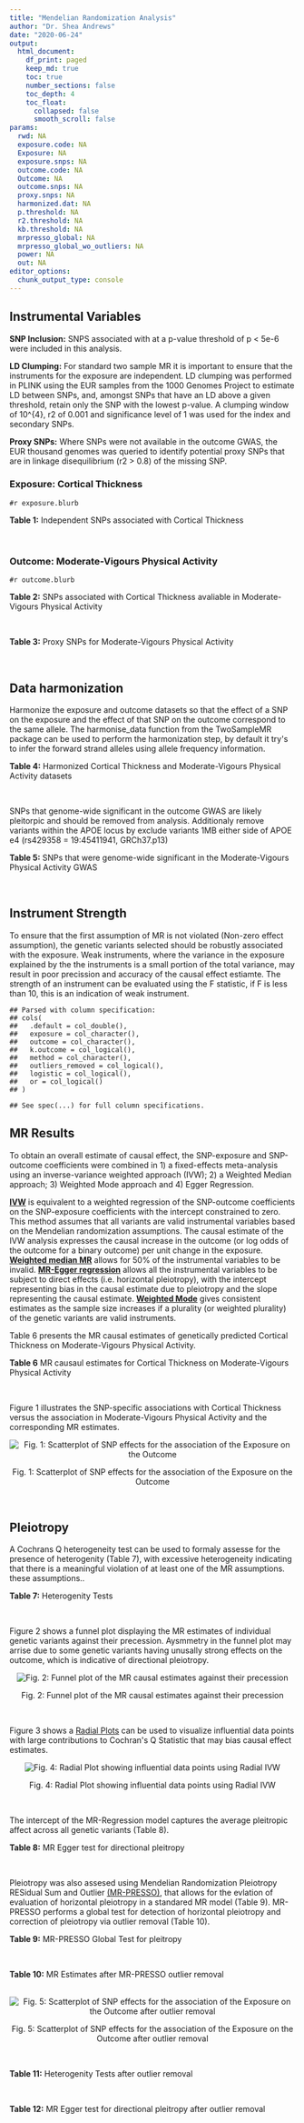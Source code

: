 ```yaml
---
title: "Mendelian Randomization Analysis"
author: "Dr. Shea Andrews"
date: "2020-06-24"
output:
  html_document:
    df_print: paged
    keep_md: true
    toc: true
    number_sections: false
    toc_depth: 4
    toc_float:
      collapsed: false
      smooth_scroll: false
params:
  rwd: NA
  exposure.code: NA
  Exposure: NA
  exposure.snps: NA
  outcome.code: NA
  Outcome: NA
  outcome.snps: NA
  proxy.snps: NA
  harmonized.dat: NA
  p.threshold: NA
  r2.threshold: NA
  kb.threshold: NA
  mrpresso_global: NA
  mrpresso_global_wo_outliers: NA
  power: NA
  out: NA
editor_options:
  chunk_output_type: console
---
```







## Instrumental Variables
**SNP Inclusion:** SNPS associated with at a p-value threshold of p < 5e-6 were included in this analysis.
<br>

**LD Clumping:** For standard two sample MR it is important to ensure that the instruments for the exposure are independent. LD clumping was performed in PLINK using the EUR samples from the 1000 Genomes Project to estimate LD between SNPs, and, amongst SNPs that have an LD above a given threshold, retain only the SNP with the lowest p-value. A clumping window of 10^{4}, r2 of 0.001 and significance level of 1 was used for the index and secondary SNPs.
<br>

**Proxy SNPs:** Where SNPs were not available in the outcome GWAS, the EUR thousand genomes was queried to identify potential proxy SNPs that are in linkage disequilibrium (r2 > 0.8) of the missing SNP.
<br>

### Exposure: Cortical Thickness
`#r exposure.blurb`
<br>

**Table 1:** Independent SNPs associated with Cortical Thickness
<div data-pagedtable="false">
  <script data-pagedtable-source type="application/json">
{"columns":[{"label":["SNP"],"name":[1],"type":["chr"],"align":["left"]},{"label":["CHROM"],"name":[2],"type":["dbl"],"align":["right"]},{"label":["POS"],"name":[3],"type":["dbl"],"align":["right"]},{"label":["REF"],"name":[4],"type":["chr"],"align":["left"]},{"label":["ALT"],"name":[5],"type":["chr"],"align":["left"]},{"label":["AF"],"name":[6],"type":["dbl"],"align":["right"]},{"label":["BETA"],"name":[7],"type":["dbl"],"align":["right"]},{"label":["SE"],"name":[8],"type":["dbl"],"align":["right"]},{"label":["Z"],"name":[9],"type":["dbl"],"align":["right"]},{"label":["P"],"name":[10],"type":["dbl"],"align":["right"]},{"label":["N"],"name":[11],"type":["dbl"],"align":["right"]},{"label":["TRAIT"],"name":[12],"type":["chr"],"align":["left"]}],"data":[{"1":"rs1180331","2":"1","3":"40012184","4":"G","5":"A","6":"0.4610","7":"0.0039","8":"0.0008","9":"4.875000","10":"5.299e-07","11":"32872","12":"Cortical_Thickness"},{"1":"rs556204","2":"1","3":"57595583","4":"G","5":"C","6":"0.1594","7":"-0.0050","8":"0.0010","9":"-5.000000","10":"1.417e-06","11":"32441","12":"Cortical_Thickness"},{"1":"rs2002058","2":"1","3":"58561329","4":"C","5":"T","6":"0.1892","7":"0.0046","8":"0.0010","9":"4.600000","10":"1.289e-06","11":"33089","12":"Cortical_Thickness"},{"1":"rs7549825","2":"1","3":"98554409","4":"A","5":"G","6":"0.3084","7":"0.0040","8":"0.0008","9":"5.000000","10":"2.503e-06","11":"32872","12":"Cortical_Thickness"},{"1":"rs7531555","2":"1","3":"196929310","4":"C","5":"T","6":"0.2386","7":"0.0047","8":"0.0009","9":"5.222222","10":"7.662e-08","11":"32639","12":"Cortical_Thickness"},{"1":"rs6738528","2":"2","3":"27149258","4":"T","5":"A","6":"0.3984","7":"0.0045","8":"0.0008","9":"5.625000","10":"7.324e-09","11":"32872","12":"Cortical_Thickness"},{"1":"rs3770776","2":"2","3":"37150793","4":"A","5":"G","6":"0.4299","7":"0.0039","8":"0.0008","9":"4.875000","10":"3.170e-07","11":"32872","12":"Cortical_Thickness"},{"1":"rs11692435","2":"2","3":"98275354","4":"G","5":"A","6":"0.0910","7":"-0.0091","8":"0.0015","9":"-6.066667","10":"3.179e-10","11":"29128","12":"Cortical_Thickness"},{"1":"rs533577","2":"3","3":"39489651","4":"C","5":"T","6":"0.4935","7":"-0.0050","8":"0.0008","9":"-6.250000","10":"8.426e-11","11":"32872","12":"Cortical_Thickness"},{"1":"rs11708974","2":"3","3":"64395184","4":"C","5":"T","6":"0.4778","7":"0.0035","8":"0.0008","9":"4.375000","10":"4.070e-06","11":"32872","12":"Cortical_Thickness"},{"1":"rs2636563","2":"3","3":"183939044","4":"G","5":"C","6":"0.2416","7":"0.0044","8":"0.0009","9":"4.888889","10":"2.299e-06","11":"31046","12":"Cortical_Thickness"},{"1":"rs10016059","2":"4","3":"2405007","4":"T","5":"C","6":"0.3379","7":"0.0038","8":"0.0008","9":"4.750000","10":"4.994e-06","11":"32441","12":"Cortical_Thickness"},{"1":"rs7657284","2":"4","3":"39688694","4":"A","5":"C","6":"0.2465","7":"0.0044","8":"0.0009","9":"4.888890","10":"2.680e-07","11":"32872","12":"Cortical_Thickness"},{"1":"rs7683042","2":"4","3":"46999235","4":"A","5":"G","6":"0.4028","7":"-0.0036","8":"0.0008","9":"-4.500000","10":"3.852e-06","11":"32872","12":"Cortical_Thickness"},{"1":"rs13107325","2":"4","3":"103188709","4":"C","5":"T","6":"0.0707","7":"-0.0076","8":"0.0015","9":"-5.066667","10":"5.054e-07","11":"32872","12":"Cortical_Thickness"},{"1":"rs35021943","2":"4","3":"121643239","4":"A","5":"C","6":"0.2422","7":"0.0051","8":"0.0009","9":"5.666670","10":"2.979e-09","11":"32872","12":"Cortical_Thickness"},{"1":"rs40565","2":"5","3":"55828636","4":"C","5":"T","6":"0.8108","7":"0.0048","8":"0.0010","9":"4.800000","10":"5.911e-07","11":"32249","12":"Cortical_Thickness"},{"1":"rs2744449","2":"6","3":"52951185","4":"G","5":"C","6":"0.9107","7":"0.0059","8":"0.0013","9":"4.538462","10":"4.452e-06","11":"33281","12":"Cortical_Thickness"},{"1":"rs194833","2":"7","3":"103761274","4":"G","5":"T","6":"0.4771","7":"-0.0035","8":"0.0008","9":"-4.375000","10":"3.614e-06","11":"32486","12":"Cortical_Thickness"},{"1":"rs6961970","2":"7","3":"113901132","4":"C","5":"A","6":"0.2334","7":"0.0041","8":"0.0009","9":"4.555556","10":"2.411e-06","11":"32872","12":"Cortical_Thickness"},{"1":"rs724265","2":"8","3":"8219182","4":"G","5":"A","6":"0.6272","7":"0.0041","8":"0.0008","9":"5.125000","10":"1.012e-07","11":"32872","12":"Cortical_Thickness"},{"1":"rs3200031","2":"8","3":"26227484","4":"C","5":"T","6":"0.0773","7":"0.0071","8":"0.0014","9":"5.071429","10":"5.526e-07","11":"32872","12":"Cortical_Thickness"},{"1":"rs7824177","2":"8","3":"110585288","4":"A","5":"G","6":"0.1616","7":"-0.0059","8":"0.0010","9":"-5.900000","10":"8.922e-09","11":"32872","12":"Cortical_Thickness"},{"1":"rs12543282","2":"8","3":"144627241","4":"C","5":"T","6":"0.2395","7":"0.0043","8":"0.0009","9":"4.777778","10":"4.087e-06","11":"32764","12":"Cortical_Thickness"},{"1":"rs35025323","2":"10","3":"97089991","4":"T","5":"C","6":"0.1210","7":"-0.0054","8":"0.0011","9":"-4.909090","10":"1.762e-06","11":"32872","12":"Cortical_Thickness"},{"1":"rs4296031","2":"11","3":"42540012","4":"G","5":"A","6":"0.8037","7":"-0.0044","8":"0.0010","9":"-4.400000","10":"3.779e-06","11":"32486","12":"Cortical_Thickness"},{"1":"rs7957460","2":"12","3":"32945835","4":"G","5":"A","6":"0.6732","7":"-0.0037","8":"0.0008","9":"-4.625000","10":"2.960e-06","11":"32512","12":"Cortical_Thickness"},{"1":"rs12815451","2":"12","3":"51738706","4":"T","5":"C","6":"0.1519","7":"0.0070","8":"0.0015","9":"4.666670","10":"3.201e-06","11":"20004","12":"Cortical_Thickness"},{"1":"rs1558801","2":"12","3":"109036359","4":"A","5":"C","6":"0.3852","7":"-0.0041","8":"0.0009","9":"-4.555560","10":"2.204e-06","11":"30860","12":"Cortical_Thickness"},{"1":"rs4772440","2":"13","3":"102712476","4":"C","5":"T","6":"0.4224","7":"-0.0036","8":"0.0008","9":"-4.500000","10":"3.102e-06","11":"32872","12":"Cortical_Thickness"},{"1":"rs1742401","2":"16","3":"1971601","4":"G","5":"A","6":"0.3809","7":"-0.0038","8":"0.0008","9":"-4.750000","10":"7.050e-07","11":"32764","12":"Cortical_Thickness"},{"1":"rs734957","2":"17","3":"2612584","4":"G","5":"A","6":"0.2235","7":"0.0066","8":"0.0012","9":"5.500000","10":"6.126e-08","11":"22106","12":"Cortical_Thickness"},{"1":"rs11656696","2":"17","3":"10033679","4":"C","5":"A","6":"0.4288","7":"0.0040","8":"0.0008","9":"5.000000","10":"2.117e-07","11":"32512","12":"Cortical_Thickness"},{"1":"rs7215205","2":"17","3":"29818258","4":"T","5":"C","6":"0.6326","7":"-0.0036","8":"0.0008","9":"-4.500000","10":"3.115e-06","11":"32680","12":"Cortical_Thickness"},{"1":"rs2316766","2":"17","3":"43919068","4":"G","5":"T","6":"0.2098","7":"0.0069","8":"0.0011","9":"6.272727","10":"2.903e-10","11":"26063","12":"Cortical_Thickness"},{"1":"rs117826338","2":"19","3":"5904353","4":"C","5":"T","6":"0.1353","7":"0.0062","8":"0.0012","9":"5.166667","10":"9.902e-08","11":"30012","12":"Cortical_Thickness"},{"1":"rs3816046","2":"19","3":"46118127","4":"C","5":"T","6":"0.3206","7":"-0.0041","8":"0.0008","9":"-5.125000","10":"8.464e-07","11":"30344","12":"Cortical_Thickness"},{"1":"rs5994871","2":"22","3":"22091244","4":"C","5":"T","6":"0.7171","7":"0.0042","8":"0.0009","9":"4.666667","10":"8.821e-07","11":"32872","12":"Cortical_Thickness"},{"1":"rs5756894","2":"22","3":"38450136","4":"C","5":"A","6":"0.6043","7":"0.0035","8":"0.0008","9":"4.375000","10":"4.741e-06","11":"32872","12":"Cortical_Thickness"}],"options":{"columns":{"min":{},"max":[10]},"rows":{"min":[10],"max":[10]},"pages":{}}}
  </script>
</div>
<br>

### Outcome: Moderate-Vigours Physical Activity
`#r outcome.blurb`
<br>

**Table 2:** SNPs associated with Cortical Thickness avaliable in Moderate-Vigours Physical Activity
<div data-pagedtable="false">
  <script data-pagedtable-source type="application/json">
{"columns":[{"label":["SNP"],"name":[1],"type":["chr"],"align":["left"]},{"label":["CHROM"],"name":[2],"type":["dbl"],"align":["right"]},{"label":["POS"],"name":[3],"type":["dbl"],"align":["right"]},{"label":["REF"],"name":[4],"type":["chr"],"align":["left"]},{"label":["ALT"],"name":[5],"type":["chr"],"align":["left"]},{"label":["AF"],"name":[6],"type":["dbl"],"align":["right"]},{"label":["BETA"],"name":[7],"type":["dbl"],"align":["right"]},{"label":["SE"],"name":[8],"type":["dbl"],"align":["right"]},{"label":["Z"],"name":[9],"type":["dbl"],"align":["right"]},{"label":["P"],"name":[10],"type":["dbl"],"align":["right"]},{"label":["N"],"name":[11],"type":["dbl"],"align":["right"]},{"label":["TRAIT"],"name":[12],"type":["chr"],"align":["left"]}],"data":[{"1":"rs1180331","2":"1","3":"40012184","4":"G","5":"A","6":"0.458217","7":"-2.09714e-04","8":"0.00221232","9":"-0.09479370","10":"0.9200","11":"377234","12":"MVPA"},{"1":"rs556204","2":"1","3":"57595583","4":"G","5":"C","6":"0.159740","7":"-3.58906e-03","8":"0.00301759","9":"-1.18938000","10":"0.2300","11":"377234","12":"MVPA"},{"1":"rs2002058","2":"1","3":"58561329","4":"C","5":"T","6":"0.192649","7":"-2.41518e-03","8":"0.00281431","9":"-0.85817800","10":"0.3900","11":"377234","12":"MVPA"},{"1":"rs7549825","2":"1","3":"98554409","4":"A","5":"G","6":"0.304180","7":"-1.66611e-03","8":"0.00240441","9":"-0.69293900","10":"0.4900","11":"377234","12":"MVPA"},{"1":"rs7531555","2":"1","3":"196929310","4":"C","5":"T","6":"0.229282","7":"1.48350e-03","8":"0.00261861","9":"0.56652200","10":"0.5700","11":"377234","12":"MVPA"},{"1":"rs6738528","2":"2","3":"27149258","4":"T","5":"A","6":"0.388959","7":"6.18855e-04","8":"0.00226085","9":"0.27372700","10":"0.7800","11":"377234","12":"MVPA"},{"1":"rs3770776","2":"2","3":"37150793","4":"A","5":"G","6":"0.419415","7":"-3.30428e-04","8":"0.00223714","9":"-0.14770100","10":"0.8800","11":"377234","12":"MVPA"},{"1":"rs11692435","2":"2","3":"98275354","4":"G","5":"A","6":"0.082768","7":"3.27710e-03","8":"0.00417273","9":"0.78536100","10":"0.4300","11":"377234","12":"MVPA"},{"1":"rs533577","2":"3","3":"39489651","4":"C","5":"T","6":"0.494746","7":"1.87109e-04","8":"0.00220808","9":"0.08473830","10":"0.9300","11":"377234","12":"MVPA"},{"1":"rs11708974","2":"3","3":"64395184","4":"C","5":"T","6":"0.490353","7":"1.19791e-03","8":"0.00220162","9":"0.54410400","10":"0.5900","11":"377234","12":"MVPA"},{"1":"rs2636563","2":"3","3":"183939044","4":"G","5":"C","6":"0.238751","7":"4.32452e-03","8":"0.00258828","9":"1.67081000","10":"0.0950","11":"377234","12":"MVPA"},{"1":"rs10016059","2":"4","3":"2405007","4":"T","5":"C","6":"0.342065","7":"-7.85639e-04","8":"0.00231930","9":"-0.33874000","10":"0.7300","11":"377234","12":"MVPA"},{"1":"rs7657284","2":"4","3":"39688694","4":"A","5":"C","6":"0.249270","7":"2.38411e-03","8":"0.00255050","9":"0.93476200","10":"0.3500","11":"377234","12":"MVPA"},{"1":"rs7683042","2":"4","3":"46999235","4":"A","5":"G","6":"0.405805","7":"8.55802e-04","8":"0.00224926","9":"0.38048200","10":"0.7000","11":"377234","12":"MVPA"},{"1":"rs13107325","2":"4","3":"103188709","4":"C","5":"T","6":"0.074193","7":"-5.25019e-03","8":"0.00421091","9":"-1.24681000","10":"0.2100","11":"377234","12":"MVPA"},{"1":"rs35021943","2":"4","3":"121643239","4":"A","5":"C","6":"0.248718","7":"-2.78164e-03","8":"0.00256295","9":"-1.08533000","10":"0.2800","11":"377234","12":"MVPA"},{"1":"rs40565","2":"5","3":"55828636","4":"C","5":"T","6":"0.821366","7":"4.03168e-03","8":"0.00287328","9":"1.40316000","10":"0.1600","11":"377234","12":"MVPA"},{"1":"rs2744449","2":"6","3":"52951185","4":"G","5":"C","6":"0.903953","7":"-1.02080e-02","8":"0.00375160","9":"-2.72097000","10":"0.0065","11":"377234","12":"MVPA"},{"1":"rs194833","2":"NA","3":"NA","4":"NA","5":"NA","6":"NA","7":"NA","8":"NA","9":"NA","10":"NA","11":"NA","12":"NA"},{"1":"rs6961970","2":"7","3":"113901132","4":"C","5":"A","6":"0.245411","7":"1.27032e-03","8":"0.00257272","9":"0.49376500","10":"0.6200","11":"377234","12":"MVPA"},{"1":"rs724265","2":"8","3":"8219182","4":"G","5":"A","6":"0.625957","7":"-4.94644e-03","8":"0.00229084","9":"-2.15923000","10":"0.0310","11":"377234","12":"MVPA"},{"1":"rs3200031","2":"8","3":"26227484","4":"C","5":"T","6":"0.078525","7":"-2.10542e-03","8":"0.00412235","9":"-0.51073300","10":"0.6100","11":"377234","12":"MVPA"},{"1":"rs7824177","2":"8","3":"110585288","4":"A","5":"G","6":"0.161021","7":"4.81764e-04","8":"0.00300457","9":"0.16034400","10":"0.8700","11":"377234","12":"MVPA"},{"1":"rs12543282","2":"8","3":"144627241","4":"C","5":"T","6":"0.234975","7":"4.48189e-03","8":"0.00260518","9":"1.72038000","10":"0.0850","11":"377234","12":"MVPA"},{"1":"rs35025323","2":"10","3":"97089991","4":"T","5":"C","6":"0.117254","7":"-3.01334e-03","8":"0.00343480","9":"-0.87729700","10":"0.3800","11":"377234","12":"MVPA"},{"1":"rs4296031","2":"NA","3":"NA","4":"NA","5":"NA","6":"NA","7":"NA","8":"NA","9":"NA","10":"NA","11":"NA","12":"NA"},{"1":"rs7957460","2":"12","3":"32945835","4":"G","5":"A","6":"0.679234","7":"-1.64199e-03","8":"0.00236007","9":"-0.69573800","10":"0.4900","11":"377234","12":"MVPA"},{"1":"rs12815451","2":"NA","3":"NA","4":"NA","5":"NA","6":"NA","7":"NA","8":"NA","9":"NA","10":"NA","11":"NA","12":"NA"},{"1":"rs1558801","2":"12","3":"109036359","4":"A","5":"C","6":"0.391966","7":"-3.94001e-03","8":"0.00227400","9":"-1.73263000","10":"0.0830","11":"377234","12":"MVPA"},{"1":"rs4772440","2":"13","3":"102712476","4":"C","5":"T","6":"0.415835","7":"-2.20701e-03","8":"0.00225943","9":"-0.97679900","10":"0.3300","11":"377234","12":"MVPA"},{"1":"rs1742401","2":"16","3":"1971601","4":"G","5":"A","6":"0.380197","7":"9.36757e-04","8":"0.00226802","9":"0.41302900","10":"0.6800","11":"377234","12":"MVPA"},{"1":"rs734957","2":"17","3":"2612584","4":"G","5":"A","6":"0.220357","7":"1.13531e-05","8":"0.00276721","9":"0.00410272","10":"1.0000","11":"377234","12":"MVPA"},{"1":"rs11656696","2":"17","3":"10033679","4":"C","5":"A","6":"0.430501","7":"-6.79703e-04","8":"0.00225284","9":"-0.30170900","10":"0.7600","11":"377234","12":"MVPA"},{"1":"rs7215205","2":"17","3":"29818258","4":"T","5":"C","6":"0.631859","7":"3.04632e-03","8":"0.00229711","9":"1.32615000","10":"0.1800","11":"377234","12":"MVPA"},{"1":"rs2316766","2":"NA","3":"NA","4":"NA","5":"NA","6":"NA","7":"NA","8":"NA","9":"NA","10":"NA","11":"NA","12":"NA"},{"1":"rs117826338","2":"19","3":"5904353","4":"C","5":"T","6":"0.136224","7":"1.20528e-03","8":"0.00321468","9":"0.37493000","10":"0.7100","11":"377234","12":"MVPA"},{"1":"rs3816046","2":"19","3":"46118127","4":"C","5":"T","6":"0.328438","7":"-1.41858e-03","8":"0.00234625","9":"-0.60461600","10":"0.5500","11":"377234","12":"MVPA"},{"1":"rs5994871","2":"22","3":"22091244","4":"C","5":"T","6":"0.718266","7":"4.23364e-03","8":"0.00247716","9":"1.70907000","10":"0.0870","11":"377234","12":"MVPA"},{"1":"rs5756894","2":"22","3":"38450136","4":"C","5":"A","6":"0.603806","7":"-4.63708e-03","8":"0.00225498","9":"-2.05637000","10":"0.0400","11":"377234","12":"MVPA"}],"options":{"columns":{"min":{},"max":[10]},"rows":{"min":[10],"max":[10]},"pages":{}}}
  </script>
</div>
<br>

**Table 3:** Proxy SNPs for Moderate-Vigours Physical Activity
<div data-pagedtable="false">
  <script data-pagedtable-source type="application/json">
{"columns":[{"label":["target_snp"],"name":[1],"type":["chr"],"align":["left"]},{"label":["proxy_snp"],"name":[2],"type":["chr"],"align":["left"]},{"label":["ld.r2"],"name":[3],"type":["dbl"],"align":["right"]},{"label":["Dprime"],"name":[4],"type":["dbl"],"align":["right"]},{"label":["PHASE"],"name":[5],"type":["chr"],"align":["left"]},{"label":["X12"],"name":[6],"type":["lgl"],"align":["right"]},{"label":["CHROM"],"name":[7],"type":["dbl"],"align":["right"]},{"label":["POS"],"name":[8],"type":["dbl"],"align":["right"]},{"label":["REF.proxy"],"name":[9],"type":["chr"],"align":["left"]},{"label":["ALT.proxy"],"name":[10],"type":["chr"],"align":["left"]},{"label":["AF"],"name":[11],"type":["dbl"],"align":["right"]},{"label":["BETA"],"name":[12],"type":["dbl"],"align":["right"]},{"label":["SE"],"name":[13],"type":["dbl"],"align":["right"]},{"label":["Z"],"name":[14],"type":["dbl"],"align":["right"]},{"label":["P"],"name":[15],"type":["dbl"],"align":["right"]},{"label":["N"],"name":[16],"type":["dbl"],"align":["right"]},{"label":["TRAIT"],"name":[17],"type":["chr"],"align":["left"]},{"label":["ref"],"name":[18],"type":["chr"],"align":["left"]},{"label":["ref.proxy"],"name":[19],"type":["chr"],"align":["left"]},{"label":["alt"],"name":[20],"type":["chr"],"align":["left"]},{"label":["alt.proxy"],"name":[21],"type":["chr"],"align":["left"]},{"label":["ALT"],"name":[22],"type":["chr"],"align":["left"]},{"label":["REF"],"name":[23],"type":["chr"],"align":["left"]},{"label":["proxy.outcome"],"name":[24],"type":["lgl"],"align":["right"]}],"data":[{"1":"rs194833","2":"rs194834","3":"0.996031","4":"1","5":"GG/TA","6":"NA","7":"7","8":"103762313","9":"G","10":"A","11":"0.463727","12":"0.00308751","13":"0.00220958","14":"1.397330","15":"1.6e-01","16":"377234","17":"MVPA","18":"G","19":"G","20":"T","21":"A","22":"T","23":"G","24":"TRUE"},{"1":"rs4296031","2":"rs1809327","3":"1.000000","4":"1","5":"GG/AA","6":"NA","7":"11","8":"42536345","9":"G","10":"A","11":"0.819659","12":"0.00205121","13":"0.00287003","14":"0.714700","15":"4.7e-01","16":"377234","17":"MVPA","18":"G","19":"G","20":"A","21":"A","22":"A","23":"G","24":"TRUE"},{"1":"rs12815451","2":"rs7315646","3":"0.863025","4":"1","5":"CA/TT","6":"NA","7":"12","8":"51741617","9":"T","10":"A","11":"0.135373","12":"0.00291755","13":"0.00334787","14":"0.871465","15":"3.8e-01","16":"377234","17":"MVPA","18":"C","19":"A","20":"T","21":"T","22":"C","23":"T","24":"TRUE"},{"1":"rs2316766","2":"rs2106785","3":"0.994535","4":"1","5":"TT/GC","6":"NA","7":"17","8":"43919105","9":"C","10":"T","11":"0.221713","12":"0.01129720","13":"0.00266351","14":"4.241470","15":"2.2e-05","16":"377234","17":"MVPA","18":"T","19":"T","20":"G","21":"C","22":"T","23":"G","24":"TRUE"}],"options":{"columns":{"min":{},"max":[10]},"rows":{"min":[10],"max":[10]},"pages":{}}}
  </script>
</div>
<br>

## Data harmonization
Harmonize the exposure and outcome datasets so that the effect of a SNP on the exposure and the effect of that SNP on the outcome correspond to the same allele. The harmonise_data function from the TwoSampleMR package can be used to perform the harmonization step, by default it try's to infer the forward strand alleles using allele frequency information.
<br>

**Table 4:** Harmonized Cortical Thickness and Moderate-Vigours Physical Activity datasets
<div data-pagedtable="false">
  <script data-pagedtable-source type="application/json">
{"columns":[{"label":["SNP"],"name":[1],"type":["chr"],"align":["left"]},{"label":["effect_allele.exposure"],"name":[2],"type":["chr"],"align":["left"]},{"label":["other_allele.exposure"],"name":[3],"type":["chr"],"align":["left"]},{"label":["effect_allele.outcome"],"name":[4],"type":["chr"],"align":["left"]},{"label":["other_allele.outcome"],"name":[5],"type":["chr"],"align":["left"]},{"label":["beta.exposure"],"name":[6],"type":["dbl"],"align":["right"]},{"label":["beta.outcome"],"name":[7],"type":["dbl"],"align":["right"]},{"label":["eaf.exposure"],"name":[8],"type":["dbl"],"align":["right"]},{"label":["eaf.outcome"],"name":[9],"type":["dbl"],"align":["right"]},{"label":["remove"],"name":[10],"type":["lgl"],"align":["right"]},{"label":["palindromic"],"name":[11],"type":["lgl"],"align":["right"]},{"label":["ambiguous"],"name":[12],"type":["lgl"],"align":["right"]},{"label":["id.outcome"],"name":[13],"type":["chr"],"align":["left"]},{"label":["chr.outcome"],"name":[14],"type":["dbl"],"align":["right"]},{"label":["pos.outcome"],"name":[15],"type":["dbl"],"align":["right"]},{"label":["se.outcome"],"name":[16],"type":["dbl"],"align":["right"]},{"label":["z.outcome"],"name":[17],"type":["dbl"],"align":["right"]},{"label":["pval.outcome"],"name":[18],"type":["dbl"],"align":["right"]},{"label":["samplesize.outcome"],"name":[19],"type":["dbl"],"align":["right"]},{"label":["outcome"],"name":[20],"type":["chr"],"align":["left"]},{"label":["mr_keep.outcome"],"name":[21],"type":["lgl"],"align":["right"]},{"label":["pval_origin.outcome"],"name":[22],"type":["chr"],"align":["left"]},{"label":["proxy.outcome"],"name":[23],"type":["lgl"],"align":["right"]},{"label":["target_snp.outcome"],"name":[24],"type":["chr"],"align":["left"]},{"label":["proxy_snp.outcome"],"name":[25],"type":["chr"],"align":["left"]},{"label":["target_a1.outcome"],"name":[26],"type":["chr"],"align":["left"]},{"label":["target_a2.outcome"],"name":[27],"type":["chr"],"align":["left"]},{"label":["proxy_a1.outcome"],"name":[28],"type":["chr"],"align":["left"]},{"label":["proxy_a2.outcome"],"name":[29],"type":["chr"],"align":["left"]},{"label":["chr.exposure"],"name":[30],"type":["dbl"],"align":["right"]},{"label":["pos.exposure"],"name":[31],"type":["dbl"],"align":["right"]},{"label":["se.exposure"],"name":[32],"type":["dbl"],"align":["right"]},{"label":["z.exposure"],"name":[33],"type":["dbl"],"align":["right"]},{"label":["pval.exposure"],"name":[34],"type":["dbl"],"align":["right"]},{"label":["samplesize.exposure"],"name":[35],"type":["dbl"],"align":["right"]},{"label":["exposure"],"name":[36],"type":["chr"],"align":["left"]},{"label":["mr_keep.exposure"],"name":[37],"type":["lgl"],"align":["right"]},{"label":["pval_origin.exposure"],"name":[38],"type":["chr"],"align":["left"]},{"label":["id.exposure"],"name":[39],"type":["chr"],"align":["left"]},{"label":["action"],"name":[40],"type":["dbl"],"align":["right"]},{"label":["mr_keep"],"name":[41],"type":["lgl"],"align":["right"]},{"label":["pleitropy_keep"],"name":[42],"type":["lgl"],"align":["right"]},{"label":["pt"],"name":[43],"type":["dbl"],"align":["right"]},{"label":["mrpresso_RSSobs"],"name":[44],"type":["dbl"],"align":["right"]},{"label":["mrpresso_pval"],"name":[45],"type":["chr"],"align":["left"]},{"label":["mrpresso_keep"],"name":[46],"type":["lgl"],"align":["right"]}],"data":[{"1":"rs10016059","2":"C","3":"T","4":"C","5":"T","6":"0.0038","7":"-7.85639e-04","8":"0.3379","9":"0.342065","10":"FALSE","11":"FALSE","12":"FALSE","13":"v4YNdN","14":"4","15":"2405007","16":"0.00231930","17":"-0.33874000","18":"7.3e-01","19":"377234","20":"Klimentidis2018mvpa","21":"TRUE","22":"reported","23":"NA","24":"NA","25":"NA","26":"NA","27":"NA","28":"NA","29":"NA","30":"4","31":"2405007","32":"0.0008","33":"4.750000","34":"4.994e-06","35":"32441","36":"Grasby2020thickness","37":"TRUE","38":"reported","39":"WcwyiN","40":"2","41":"TRUE","42":"TRUE","43":"5e-06","44":"1.500735e-06","45":"1","46":"TRUE"},{"1":"rs11656696","2":"A","3":"C","4":"A","5":"C","6":"0.0040","7":"-6.79703e-04","8":"0.4288","9":"0.430501","10":"FALSE","11":"FALSE","12":"FALSE","13":"v4YNdN","14":"17","15":"10033679","16":"0.00225284","17":"-0.30170900","18":"7.6e-01","19":"377234","20":"Klimentidis2018mvpa","21":"TRUE","22":"reported","23":"NA","24":"NA","25":"NA","26":"NA","27":"NA","28":"NA","29":"NA","30":"17","31":"10033679","32":"0.0008","33":"5.000000","34":"2.117e-07","35":"32512","36":"Grasby2020thickness","37":"TRUE","38":"reported","39":"WcwyiN","40":"2","41":"TRUE","42":"TRUE","43":"5e-06","44":"1.307368e-06","45":"1","46":"TRUE"},{"1":"rs11692435","2":"A","3":"G","4":"A","5":"G","6":"-0.0091","7":"3.27710e-03","8":"0.0910","9":"0.082768","10":"FALSE","11":"FALSE","12":"FALSE","13":"v4YNdN","14":"2","15":"98275354","16":"0.00417273","17":"0.78536100","18":"4.3e-01","19":"377234","20":"Klimentidis2018mvpa","21":"TRUE","22":"reported","23":"NA","24":"NA","25":"NA","26":"NA","27":"NA","28":"NA","29":"NA","30":"2","31":"98275354","32":"0.0015","33":"-6.066667","34":"3.179e-10","35":"29128","36":"Grasby2020thickness","37":"TRUE","38":"reported","39":"WcwyiN","40":"2","41":"TRUE","42":"TRUE","43":"5e-06","44":"1.968946e-05","45":"1","46":"TRUE"},{"1":"rs11708974","2":"T","3":"C","4":"T","5":"C","6":"0.0035","7":"1.19791e-03","8":"0.4778","9":"0.490353","10":"FALSE","11":"FALSE","12":"FALSE","13":"v4YNdN","14":"3","15":"64395184","16":"0.00220162","17":"0.54410400","18":"5.9e-01","19":"377234","20":"Klimentidis2018mvpa","21":"TRUE","22":"reported","23":"NA","24":"NA","25":"NA","26":"NA","27":"NA","28":"NA","29":"NA","30":"3","31":"64395184","32":"0.0008","33":"4.375000","34":"4.070e-06","35":"32872","36":"Grasby2020thickness","37":"TRUE","38":"reported","39":"WcwyiN","40":"2","41":"TRUE","42":"TRUE","43":"5e-06","44":"6.974299e-07","45":"1","46":"TRUE"},{"1":"rs117826338","2":"T","3":"C","4":"T","5":"C","6":"0.0062","7":"1.20528e-03","8":"0.1353","9":"0.136224","10":"FALSE","11":"FALSE","12":"FALSE","13":"v4YNdN","14":"19","15":"5904353","16":"0.00321468","17":"0.37493000","18":"7.1e-01","19":"377234","20":"Klimentidis2018mvpa","21":"TRUE","22":"reported","23":"NA","24":"NA","25":"NA","26":"NA","27":"NA","28":"NA","29":"NA","30":"19","31":"5904353","32":"0.0012","33":"5.166667","34":"9.902e-08","35":"30012","36":"Grasby2020thickness","37":"TRUE","38":"reported","39":"WcwyiN","40":"2","41":"TRUE","42":"TRUE","43":"5e-06","44":"3.011598e-07","45":"1","46":"TRUE"},{"1":"rs1180331","2":"A","3":"G","4":"A","5":"G","6":"0.0039","7":"-2.09714e-04","8":"0.4610","9":"0.458217","10":"FALSE","11":"FALSE","12":"FALSE","13":"v4YNdN","14":"1","15":"40012184","16":"0.00221232","17":"-0.09479370","18":"9.2e-01","19":"377234","20":"Klimentidis2018mvpa","21":"TRUE","22":"reported","23":"NA","24":"NA","25":"NA","26":"NA","27":"NA","28":"NA","29":"NA","30":"1","31":"40012184","32":"0.0008","33":"4.875000","34":"5.299e-07","35":"32872","36":"Grasby2020thickness","37":"TRUE","38":"reported","39":"WcwyiN","40":"2","41":"TRUE","42":"TRUE","43":"5e-06","44":"4.220040e-07","45":"1","46":"TRUE"},{"1":"rs12543282","2":"T","3":"C","4":"T","5":"C","6":"0.0043","7":"4.48189e-03","8":"0.2395","9":"0.234975","10":"FALSE","11":"FALSE","12":"FALSE","13":"v4YNdN","14":"8","15":"144627241","16":"0.00260518","17":"1.72038000","18":"8.5e-02","19":"377234","20":"Klimentidis2018mvpa","21":"TRUE","22":"reported","23":"NA","24":"NA","25":"NA","26":"NA","27":"NA","28":"NA","29":"NA","30":"8","31":"144627241","32":"0.0009","33":"4.777778","34":"4.087e-06","35":"32764","36":"Grasby2020thickness","37":"TRUE","38":"reported","39":"WcwyiN","40":"2","41":"TRUE","42":"TRUE","43":"5e-06","44":"1.686162e-05","45":"1","46":"TRUE"},{"1":"rs12815451","2":"C","3":"T","4":"C","5":"T","6":"0.0070","7":"2.91755e-03","8":"0.1519","9":"0.135373","10":"FALSE","11":"FALSE","12":"FALSE","13":"v4YNdN","14":"12","15":"51741617","16":"0.00334787","17":"0.87146500","18":"3.8e-01","19":"377234","20":"Klimentidis2018mvpa","21":"TRUE","22":"reported","23":"TRUE","24":"rs12815451","25":"rs7315646","26":"C","27":"T","28":"A","29":"T","30":"12","31":"51738706","32":"0.0015","33":"4.666670","34":"3.201e-06","35":"20004","36":"Grasby2020thickness","37":"TRUE","38":"reported","39":"WcwyiN","40":"2","41":"TRUE","42":"TRUE","43":"5e-06","44":"5.005665e-06","45":"1","46":"TRUE"},{"1":"rs13107325","2":"T","3":"C","4":"T","5":"C","6":"-0.0076","7":"-5.25019e-03","8":"0.0707","9":"0.074193","10":"FALSE","11":"FALSE","12":"FALSE","13":"v4YNdN","14":"4","15":"103188709","16":"0.00421091","17":"-1.24681000","18":"2.1e-01","19":"377234","20":"Klimentidis2018mvpa","21":"TRUE","22":"reported","23":"NA","24":"NA","25":"NA","26":"NA","27":"NA","28":"NA","29":"NA","30":"4","31":"103188709","32":"0.0015","33":"-5.066667","34":"5.054e-07","35":"32872","36":"Grasby2020thickness","37":"TRUE","38":"reported","39":"WcwyiN","40":"2","41":"TRUE","42":"TRUE","43":"5e-06","44":"2.066465e-05","45":"1","46":"TRUE"},{"1":"rs1558801","2":"C","3":"A","4":"C","5":"A","6":"-0.0041","7":"-3.94001e-03","8":"0.3852","9":"0.391966","10":"FALSE","11":"FALSE","12":"FALSE","13":"v4YNdN","14":"12","15":"109036359","16":"0.00227400","17":"-1.73263000","18":"8.3e-02","19":"377234","20":"Klimentidis2018mvpa","21":"TRUE","22":"reported","23":"NA","24":"NA","25":"NA","26":"NA","27":"NA","28":"NA","29":"NA","30":"12","31":"109036359","32":"0.0009","33":"-4.555560","34":"2.204e-06","35":"30860","36":"Grasby2020thickness","37":"TRUE","38":"reported","39":"WcwyiN","40":"2","41":"TRUE","42":"TRUE","43":"5e-06","44":"1.288860e-05","45":"1","46":"TRUE"},{"1":"rs1742401","2":"A","3":"G","4":"A","5":"G","6":"-0.0038","7":"9.36757e-04","8":"0.3809","9":"0.380197","10":"FALSE","11":"FALSE","12":"FALSE","13":"v4YNdN","14":"16","15":"1971601","16":"0.00226802","17":"0.41302900","18":"6.8e-01","19":"377234","20":"Klimentidis2018mvpa","21":"TRUE","22":"reported","23":"NA","24":"NA","25":"NA","26":"NA","27":"NA","28":"NA","29":"NA","30":"16","31":"1971601","32":"0.0008","33":"-4.750000","34":"7.050e-07","35":"32764","36":"Grasby2020thickness","37":"TRUE","38":"reported","39":"WcwyiN","40":"2","41":"TRUE","42":"TRUE","43":"5e-06","44":"1.907052e-06","45":"1","46":"TRUE"},{"1":"rs194833","2":"T","3":"G","4":"T","5":"G","6":"-0.0035","7":"3.08751e-03","8":"0.4771","9":"0.463727","10":"FALSE","11":"FALSE","12":"FALSE","13":"v4YNdN","14":"7","15":"103762313","16":"0.00220958","17":"1.39733000","18":"1.6e-01","19":"377234","20":"Klimentidis2018mvpa","21":"TRUE","22":"reported","23":"TRUE","24":"rs194833","25":"rs194834","26":"T","27":"G","28":"A","29":"G","30":"7","31":"103761274","32":"0.0008","33":"-4.375000","34":"3.614e-06","35":"32486","36":"Grasby2020thickness","37":"TRUE","38":"reported","39":"WcwyiN","40":"2","41":"TRUE","42":"TRUE","43":"5e-06","44":"1.253144e-05","45":"1","46":"TRUE"},{"1":"rs2002058","2":"T","3":"C","4":"T","5":"C","6":"0.0046","7":"-2.41518e-03","8":"0.1892","9":"0.192649","10":"FALSE","11":"FALSE","12":"FALSE","13":"v4YNdN","14":"1","15":"58561329","16":"0.00281431","17":"-0.85817800","18":"3.9e-01","19":"377234","20":"Klimentidis2018mvpa","21":"TRUE","22":"reported","23":"NA","24":"NA","25":"NA","26":"NA","27":"NA","28":"NA","29":"NA","30":"1","31":"58561329","32":"0.0010","33":"4.600000","34":"1.289e-06","35":"33089","36":"Grasby2020thickness","37":"TRUE","38":"reported","39":"WcwyiN","40":"2","41":"TRUE","42":"TRUE","43":"5e-06","44":"8.877754e-06","45":"1","46":"TRUE"},{"1":"rs2316766","2":"T","3":"G","4":"T","5":"G","6":"0.0069","7":"1.12972e-02","8":"0.2098","9":"0.221713","10":"FALSE","11":"FALSE","12":"FALSE","13":"v4YNdN","14":"17","15":"43919105","16":"0.00266351","17":"4.24147000","18":"2.2e-05","19":"377234","20":"Klimentidis2018mvpa","21":"TRUE","22":"reported","23":"TRUE","24":"rs2316766","25":"rs2106785","26":"T","27":"G","28":"T","29":"C","30":"17","31":"43919068","32":"0.0011","33":"6.272727","34":"2.903e-10","35":"26063","36":"Grasby2020thickness","37":"TRUE","38":"reported","39":"WcwyiN","40":"2","41":"TRUE","42":"TRUE","43":"5e-06","44":"1.245231e-04","45":"<0.0076","46":"FALSE"},{"1":"rs2636563","2":"C","3":"G","4":"C","5":"G","6":"0.0044","7":"4.32452e-03","8":"0.2416","9":"0.238751","10":"FALSE","11":"TRUE","12":"FALSE","13":"v4YNdN","14":"3","15":"183939044","16":"0.00258828","17":"1.67081000","18":"9.5e-02","19":"377234","20":"Klimentidis2018mvpa","21":"TRUE","22":"reported","23":"NA","24":"NA","25":"NA","26":"NA","27":"NA","28":"NA","29":"NA","30":"3","31":"183939044","32":"0.0009","33":"4.888889","34":"2.299e-06","35":"31046","36":"Grasby2020thickness","37":"TRUE","38":"reported","39":"WcwyiN","40":"2","41":"TRUE","42":"TRUE","43":"5e-06","44":"1.552109e-05","45":"1","46":"TRUE"},{"1":"rs2744449","2":"C","3":"G","4":"C","5":"G","6":"0.0059","7":"-1.02080e-02","8":"0.9107","9":"0.903953","10":"FALSE","11":"TRUE","12":"FALSE","13":"v4YNdN","14":"6","15":"52951185","16":"0.00375160","17":"-2.72097000","18":"6.5e-03","19":"377234","20":"Klimentidis2018mvpa","21":"TRUE","22":"reported","23":"NA","24":"NA","25":"NA","26":"NA","27":"NA","28":"NA","29":"NA","30":"6","31":"52951185","32":"0.0013","33":"4.538462","34":"4.452e-06","35":"33281","36":"Grasby2020thickness","37":"TRUE","38":"reported","39":"WcwyiN","40":"2","41":"TRUE","42":"TRUE","43":"5e-06","44":"1.225888e-04","45":"0.114","46":"TRUE"},{"1":"rs3200031","2":"T","3":"C","4":"T","5":"C","6":"0.0071","7":"-2.10542e-03","8":"0.0773","9":"0.078525","10":"FALSE","11":"FALSE","12":"FALSE","13":"v4YNdN","14":"8","15":"26227484","16":"0.00412235","17":"-0.51073300","18":"6.1e-01","19":"377234","20":"Klimentidis2018mvpa","21":"TRUE","22":"reported","23":"NA","24":"NA","25":"NA","26":"NA","27":"NA","28":"NA","29":"NA","30":"8","31":"26227484","32":"0.0014","33":"5.071429","34":"5.526e-07","35":"32872","36":"Grasby2020thickness","37":"TRUE","38":"reported","39":"WcwyiN","40":"2","41":"TRUE","42":"TRUE","43":"5e-06","44":"8.688471e-06","45":"1","46":"TRUE"},{"1":"rs35021943","2":"C","3":"A","4":"C","5":"A","6":"0.0051","7":"-2.78164e-03","8":"0.2422","9":"0.248718","10":"FALSE","11":"FALSE","12":"FALSE","13":"v4YNdN","14":"4","15":"121643239","16":"0.00256295","17":"-1.08533000","18":"2.8e-01","19":"377234","20":"Klimentidis2018mvpa","21":"TRUE","22":"reported","23":"NA","24":"NA","25":"NA","26":"NA","27":"NA","28":"NA","29":"NA","30":"4","31":"121643239","32":"0.0009","33":"5.666670","34":"2.979e-09","35":"32872","36":"Grasby2020thickness","37":"TRUE","38":"reported","39":"WcwyiN","40":"2","41":"TRUE","42":"TRUE","43":"5e-06","44":"1.187976e-05","45":"1","46":"TRUE"},{"1":"rs35025323","2":"C","3":"T","4":"C","5":"T","6":"-0.0054","7":"-3.01334e-03","8":"0.1210","9":"0.117254","10":"FALSE","11":"FALSE","12":"FALSE","13":"v4YNdN","14":"10","15":"97089991","16":"0.00343480","17":"-0.87729700","18":"3.8e-01","19":"377234","20":"Klimentidis2018mvpa","21":"TRUE","22":"reported","23":"NA","24":"NA","25":"NA","26":"NA","27":"NA","28":"NA","29":"NA","30":"10","31":"97089991","32":"0.0011","33":"-4.909090","34":"1.762e-06","35":"32872","36":"Grasby2020thickness","37":"TRUE","38":"reported","39":"WcwyiN","40":"2","41":"TRUE","42":"TRUE","43":"5e-06","44":"6.135486e-06","45":"1","46":"TRUE"},{"1":"rs3770776","2":"G","3":"A","4":"G","5":"A","6":"0.0039","7":"-3.30428e-04","8":"0.4299","9":"0.419415","10":"FALSE","11":"FALSE","12":"FALSE","13":"v4YNdN","14":"2","15":"37150793","16":"0.00223714","17":"-0.14770100","18":"8.8e-01","19":"377234","20":"Klimentidis2018mvpa","21":"TRUE","22":"reported","23":"NA","24":"NA","25":"NA","26":"NA","27":"NA","28":"NA","29":"NA","30":"2","31":"37150793","32":"0.0008","33":"4.875000","34":"3.170e-07","35":"32872","36":"Grasby2020thickness","37":"TRUE","38":"reported","39":"WcwyiN","40":"2","41":"TRUE","42":"TRUE","43":"5e-06","44":"5.975734e-07","45":"1","46":"TRUE"},{"1":"rs3816046","2":"T","3":"C","4":"T","5":"C","6":"-0.0041","7":"-1.41858e-03","8":"0.3206","9":"0.328438","10":"FALSE","11":"FALSE","12":"FALSE","13":"v4YNdN","14":"19","15":"46118127","16":"0.00234625","17":"-0.60461600","18":"5.5e-01","19":"377234","20":"Klimentidis2018mvpa","21":"TRUE","22":"reported","23":"NA","24":"NA","25":"NA","26":"NA","27":"NA","28":"NA","29":"NA","30":"19","31":"46118127","32":"0.0008","33":"-5.125000","34":"8.464e-07","35":"30344","36":"Grasby2020thickness","37":"TRUE","38":"reported","39":"WcwyiN","40":"2","41":"TRUE","42":"FALSE","43":"5e-06","44":"NA","45":"NA","46":"NA"},{"1":"rs40565","2":"T","3":"C","4":"T","5":"C","6":"0.0048","7":"4.03168e-03","8":"0.8108","9":"0.821366","10":"FALSE","11":"FALSE","12":"FALSE","13":"v4YNdN","14":"5","15":"55828636","16":"0.00287328","17":"1.40316000","18":"1.6e-01","19":"377234","20":"Klimentidis2018mvpa","21":"TRUE","22":"reported","23":"NA","24":"NA","25":"NA","26":"NA","27":"NA","28":"NA","29":"NA","30":"5","31":"55828636","32":"0.0010","33":"4.800000","34":"5.911e-07","35":"32249","36":"Grasby2020thickness","37":"TRUE","38":"reported","39":"WcwyiN","40":"2","41":"TRUE","42":"TRUE","43":"5e-06","44":"1.290475e-05","45":"1","46":"TRUE"},{"1":"rs4296031","2":"A","3":"G","4":"A","5":"G","6":"-0.0044","7":"2.05121e-03","8":"0.8037","9":"0.819659","10":"FALSE","11":"FALSE","12":"FALSE","13":"v4YNdN","14":"11","15":"42536345","16":"0.00287003","17":"0.71470000","18":"4.7e-01","19":"377234","20":"Klimentidis2018mvpa","21":"TRUE","22":"reported","23":"TRUE","24":"rs4296031","25":"rs1809327","26":"A","27":"G","28":"A","29":"G","30":"11","31":"42540012","32":"0.0010","33":"-4.400000","34":"3.779e-06","35":"32486","36":"Grasby2020thickness","37":"TRUE","38":"reported","39":"WcwyiN","40":"2","41":"TRUE","42":"TRUE","43":"5e-06","44":"6.647992e-06","45":"1","46":"TRUE"},{"1":"rs4772440","2":"T","3":"C","4":"T","5":"C","6":"-0.0036","7":"-2.20701e-03","8":"0.4224","9":"0.415835","10":"FALSE","11":"FALSE","12":"FALSE","13":"v4YNdN","14":"13","15":"102712476","16":"0.00225943","17":"-0.97679900","18":"3.3e-01","19":"377234","20":"Klimentidis2018mvpa","21":"TRUE","22":"reported","23":"NA","24":"NA","25":"NA","26":"NA","27":"NA","28":"NA","29":"NA","30":"13","31":"102712476","32":"0.0008","33":"-4.500000","34":"3.102e-06","35":"32872","36":"Grasby2020thickness","37":"TRUE","38":"reported","39":"WcwyiN","40":"2","41":"TRUE","42":"TRUE","43":"5e-06","44":"3.439379e-06","45":"1","46":"TRUE"},{"1":"rs533577","2":"T","3":"C","4":"T","5":"C","6":"-0.0050","7":"1.87109e-04","8":"0.4935","9":"0.494746","10":"FALSE","11":"FALSE","12":"FALSE","13":"v4YNdN","14":"3","15":"39489651","16":"0.00220808","17":"0.08473830","18":"9.3e-01","19":"377234","20":"Klimentidis2018mvpa","21":"TRUE","22":"reported","23":"NA","24":"NA","25":"NA","26":"NA","27":"NA","28":"NA","29":"NA","30":"3","31":"39489651","32":"0.0008","33":"-6.250000","34":"8.426e-11","35":"32872","36":"Grasby2020thickness","37":"TRUE","38":"reported","39":"WcwyiN","40":"2","41":"TRUE","42":"TRUE","43":"5e-06","44":"5.804047e-07","45":"1","46":"TRUE"},{"1":"rs556204","2":"C","3":"G","4":"C","5":"G","6":"-0.0050","7":"-3.58906e-03","8":"0.1594","9":"0.159740","10":"FALSE","11":"TRUE","12":"FALSE","13":"v4YNdN","14":"1","15":"57595583","16":"0.00301759","17":"-1.18938000","18":"2.3e-01","19":"377234","20":"Klimentidis2018mvpa","21":"TRUE","22":"reported","23":"NA","24":"NA","25":"NA","26":"NA","27":"NA","28":"NA","29":"NA","30":"1","31":"57595583","32":"0.0010","33":"-5.000000","34":"1.417e-06","35":"32441","36":"Grasby2020thickness","37":"TRUE","38":"reported","39":"WcwyiN","40":"2","41":"TRUE","42":"TRUE","43":"5e-06","44":"9.709373e-06","45":"1","46":"TRUE"},{"1":"rs5756894","2":"A","3":"C","4":"A","5":"C","6":"0.0035","7":"-4.63708e-03","8":"0.6043","9":"0.603806","10":"FALSE","11":"FALSE","12":"FALSE","13":"v4YNdN","14":"22","15":"38450136","16":"0.00225498","17":"-2.05637000","18":"4.0e-02","19":"377234","20":"Klimentidis2018mvpa","21":"TRUE","22":"reported","23":"NA","24":"NA","25":"NA","26":"NA","27":"NA","28":"NA","29":"NA","30":"22","31":"38450136","32":"0.0008","33":"4.375000","34":"4.741e-06","35":"32872","36":"Grasby2020thickness","37":"TRUE","38":"reported","39":"WcwyiN","40":"2","41":"TRUE","42":"TRUE","43":"5e-06","44":"2.619050e-05","45":"0.8436","46":"TRUE"},{"1":"rs5994871","2":"T","3":"C","4":"T","5":"C","6":"0.0042","7":"4.23364e-03","8":"0.7171","9":"0.718266","10":"FALSE","11":"FALSE","12":"FALSE","13":"v4YNdN","14":"22","15":"22091244","16":"0.00247716","17":"1.70907000","18":"8.7e-02","19":"377234","20":"Klimentidis2018mvpa","21":"TRUE","22":"reported","23":"NA","24":"NA","25":"NA","26":"NA","27":"NA","28":"NA","29":"NA","30":"22","31":"22091244","32":"0.0009","33":"4.666667","34":"8.821e-07","35":"32872","36":"Grasby2020thickness","37":"TRUE","38":"reported","39":"WcwyiN","40":"2","41":"TRUE","42":"TRUE","43":"5e-06","44":"1.496416e-05","45":"1","46":"TRUE"},{"1":"rs6738528","2":"A","3":"T","4":"A","5":"T","6":"0.0045","7":"6.18855e-04","8":"0.3984","9":"0.388959","10":"FALSE","11":"TRUE","12":"FALSE","13":"v4YNdN","14":"2","15":"27149258","16":"0.00226085","17":"0.27372700","18":"7.8e-01","19":"377234","20":"Klimentidis2018mvpa","21":"TRUE","22":"reported","23":"NA","24":"NA","25":"NA","26":"NA","27":"NA","28":"NA","29":"NA","30":"2","31":"27149258","32":"0.0008","33":"5.625000","34":"7.324e-09","35":"32872","36":"Grasby2020thickness","37":"TRUE","38":"reported","39":"WcwyiN","40":"2","41":"TRUE","42":"TRUE","43":"5e-06","44":"1.812456e-08","45":"1","46":"TRUE"},{"1":"rs6961970","2":"A","3":"C","4":"A","5":"C","6":"0.0041","7":"1.27032e-03","8":"0.2334","9":"0.245411","10":"FALSE","11":"FALSE","12":"FALSE","13":"v4YNdN","14":"7","15":"113901132","16":"0.00257272","17":"0.49376500","18":"6.2e-01","19":"377234","20":"Klimentidis2018mvpa","21":"TRUE","22":"reported","23":"NA","24":"NA","25":"NA","26":"NA","27":"NA","28":"NA","29":"NA","30":"7","31":"113901132","32":"0.0009","33":"4.555556","34":"2.411e-06","35":"32872","36":"Grasby2020thickness","37":"TRUE","38":"reported","39":"WcwyiN","40":"2","41":"TRUE","42":"TRUE","43":"5e-06","44":"7.100238e-07","45":"1","46":"TRUE"},{"1":"rs7215205","2":"C","3":"T","4":"C","5":"T","6":"-0.0036","7":"3.04632e-03","8":"0.6326","9":"0.631859","10":"FALSE","11":"FALSE","12":"FALSE","13":"v4YNdN","14":"17","15":"29818258","16":"0.00229711","17":"1.32615000","18":"1.8e-01","19":"377234","20":"Klimentidis2018mvpa","21":"TRUE","22":"reported","23":"NA","24":"NA","25":"NA","26":"NA","27":"NA","28":"NA","29":"NA","30":"17","31":"29818258","32":"0.0008","33":"-4.500000","34":"3.115e-06","35":"32680","36":"Grasby2020thickness","37":"TRUE","38":"reported","39":"WcwyiN","40":"2","41":"TRUE","42":"TRUE","43":"5e-06","44":"1.230229e-05","45":"1","46":"TRUE"},{"1":"rs724265","2":"A","3":"G","4":"A","5":"G","6":"0.0041","7":"-4.94644e-03","8":"0.6272","9":"0.625957","10":"FALSE","11":"FALSE","12":"FALSE","13":"v4YNdN","14":"8","15":"8219182","16":"0.00229084","17":"-2.15923000","18":"3.1e-02","19":"377234","20":"Klimentidis2018mvpa","21":"TRUE","22":"reported","23":"NA","24":"NA","25":"NA","26":"NA","27":"NA","28":"NA","29":"NA","30":"8","31":"8219182","32":"0.0008","33":"5.125000","34":"1.012e-07","35":"32872","36":"Grasby2020thickness","37":"TRUE","38":"reported","39":"WcwyiN","40":"2","41":"TRUE","42":"TRUE","43":"5e-06","44":"3.065019e-05","45":"0.6384","46":"TRUE"},{"1":"rs734957","2":"A","3":"G","4":"A","5":"G","6":"0.0066","7":"1.13531e-05","8":"0.2235","9":"0.220357","10":"FALSE","11":"FALSE","12":"FALSE","13":"v4YNdN","14":"17","15":"2612584","16":"0.00276721","17":"0.00410272","18":"1.0e+00","19":"377234","20":"Klimentidis2018mvpa","21":"TRUE","22":"reported","23":"NA","24":"NA","25":"NA","26":"NA","27":"NA","28":"NA","29":"NA","30":"17","31":"2612584","32":"0.0012","33":"5.500000","34":"6.126e-08","35":"22106","36":"Grasby2020thickness","37":"TRUE","38":"reported","39":"WcwyiN","40":"2","41":"TRUE","42":"TRUE","43":"5e-06","44":"5.469342e-07","45":"1","46":"TRUE"},{"1":"rs7531555","2":"T","3":"C","4":"T","5":"C","6":"0.0047","7":"1.48350e-03","8":"0.2386","9":"0.229282","10":"FALSE","11":"FALSE","12":"FALSE","13":"v4YNdN","14":"1","15":"196929310","16":"0.00261861","17":"0.56652200","18":"5.7e-01","19":"377234","20":"Klimentidis2018mvpa","21":"TRUE","22":"reported","23":"NA","24":"NA","25":"NA","26":"NA","27":"NA","28":"NA","29":"NA","30":"1","31":"196929310","32":"0.0009","33":"5.222222","34":"7.662e-08","35":"32639","36":"Grasby2020thickness","37":"TRUE","38":"reported","39":"WcwyiN","40":"2","41":"TRUE","42":"TRUE","43":"5e-06","44":"9.989483e-07","45":"1","46":"TRUE"},{"1":"rs7549825","2":"G","3":"A","4":"G","5":"A","6":"0.0040","7":"-1.66611e-03","8":"0.3084","9":"0.304180","10":"FALSE","11":"FALSE","12":"FALSE","13":"v4YNdN","14":"1","15":"98554409","16":"0.00240441","17":"-0.69293900","18":"4.9e-01","19":"377234","20":"Klimentidis2018mvpa","21":"TRUE","22":"reported","23":"NA","24":"NA","25":"NA","26":"NA","27":"NA","28":"NA","29":"NA","30":"1","31":"98554409","32":"0.0008","33":"5.000000","34":"2.503e-06","35":"32872","36":"Grasby2020thickness","37":"TRUE","38":"reported","39":"WcwyiN","40":"2","41":"TRUE","42":"TRUE","43":"5e-06","44":"4.617863e-06","45":"1","46":"TRUE"},{"1":"rs7657284","2":"C","3":"A","4":"C","5":"A","6":"0.0044","7":"2.38411e-03","8":"0.2465","9":"0.249270","10":"FALSE","11":"FALSE","12":"FALSE","13":"v4YNdN","14":"4","15":"39688694","16":"0.00255050","17":"0.93476200","18":"3.5e-01","19":"377234","20":"Klimentidis2018mvpa","21":"TRUE","22":"reported","23":"NA","24":"NA","25":"NA","26":"NA","27":"NA","28":"NA","29":"NA","30":"4","31":"39688694","32":"0.0009","33":"4.888890","34":"2.680e-07","35":"32872","36":"Grasby2020thickness","37":"TRUE","38":"reported","39":"WcwyiN","40":"2","41":"TRUE","42":"TRUE","43":"5e-06","44":"3.817440e-06","45":"1","46":"TRUE"},{"1":"rs7683042","2":"G","3":"A","4":"G","5":"A","6":"-0.0036","7":"8.55802e-04","8":"0.4028","9":"0.405805","10":"FALSE","11":"FALSE","12":"FALSE","13":"v4YNdN","14":"4","15":"46999235","16":"0.00224926","17":"0.38048200","18":"7.0e-01","19":"377234","20":"Klimentidis2018mvpa","21":"TRUE","22":"reported","23":"NA","24":"NA","25":"NA","26":"NA","27":"NA","28":"NA","29":"NA","30":"4","31":"46999235","32":"0.0008","33":"-4.500000","34":"3.852e-06","35":"32872","36":"Grasby2020thickness","37":"TRUE","38":"reported","39":"WcwyiN","40":"2","41":"TRUE","42":"TRUE","43":"5e-06","44":"1.621228e-06","45":"1","46":"TRUE"},{"1":"rs7824177","2":"G","3":"A","4":"G","5":"A","6":"-0.0059","7":"4.81764e-04","8":"0.1616","9":"0.161021","10":"FALSE","11":"FALSE","12":"FALSE","13":"v4YNdN","14":"8","15":"110585288","16":"0.00300457","17":"0.16034400","18":"8.7e-01","19":"377234","20":"Klimentidis2018mvpa","21":"TRUE","22":"reported","23":"NA","24":"NA","25":"NA","26":"NA","27":"NA","28":"NA","29":"NA","30":"8","31":"110585288","32":"0.0010","33":"-5.900000","34":"8.922e-09","35":"32872","36":"Grasby2020thickness","37":"TRUE","38":"reported","39":"WcwyiN","40":"2","41":"TRUE","42":"TRUE","43":"5e-06","44":"1.342813e-06","45":"1","46":"TRUE"},{"1":"rs7957460","2":"A","3":"G","4":"A","5":"G","6":"-0.0037","7":"-1.64199e-03","8":"0.6732","9":"0.679234","10":"FALSE","11":"FALSE","12":"FALSE","13":"v4YNdN","14":"12","15":"32945835","16":"0.00236007","17":"-0.69573800","18":"4.9e-01","19":"377234","20":"Klimentidis2018mvpa","21":"TRUE","22":"reported","23":"NA","24":"NA","25":"NA","26":"NA","27":"NA","28":"NA","29":"NA","30":"12","31":"32945835","32":"0.0008","33":"-4.625000","34":"2.960e-06","35":"32512","36":"Grasby2020thickness","37":"TRUE","38":"reported","39":"WcwyiN","40":"2","41":"TRUE","42":"TRUE","43":"5e-06","44":"1.601864e-06","45":"1","46":"TRUE"}],"options":{"columns":{"min":{},"max":[10]},"rows":{"min":[10],"max":[10]},"pages":{}}}
  </script>
</div>
<br>

SNPs that genome-wide significant in the outcome GWAS are likely pleitorpic and should be removed from analysis. Additionaly remove variants within the APOE locus by exclude variants 1MB either side of APOE e4 (rs429358 = 19:45411941, GRCh37.p13)
<br>


**Table 5:** SNPs that were genome-wide significant in the Moderate-Vigours Physical Activity GWAS
<div data-pagedtable="false">
  <script data-pagedtable-source type="application/json">
{"columns":[{"label":["SNP"],"name":[1],"type":["chr"],"align":["left"]},{"label":["chr.outcome"],"name":[2],"type":["dbl"],"align":["right"]},{"label":["pos.outcome"],"name":[3],"type":["dbl"],"align":["right"]},{"label":["pval.exposure"],"name":[4],"type":["dbl"],"align":["right"]},{"label":["pval.outcome"],"name":[5],"type":["dbl"],"align":["right"]}],"data":[{"1":"rs3816046","2":"19","3":"46118127","4":"8.464e-07","5":"0.55"}],"options":{"columns":{"min":{},"max":[10]},"rows":{"min":[10],"max":[10]},"pages":{}}}
  </script>
</div>
<br>


## Instrument Strength
To ensure that the first assumption of MR is not violated (Non-zero effect assumption), the genetic variants selected should be robustly associated with the exposure. Weak instruments, where the variance in the exposure explained by the the instruments is a small portion of the total variance, may result in poor precission and accuracy of the causal effect estiamte. The strength of an instrument can be evaluated using the F statistic, if F is less than 10, this is an indication of weak instrument.


```
## Parsed with column specification:
## cols(
##   .default = col_double(),
##   exposure = col_character(),
##   outcome = col_character(),
##   k.outcome = col_logical(),
##   method = col_character(),
##   outliers_removed = col_logical(),
##   logistic = col_logical(),
##   or = col_logical()
## )
```

```
## See spec(...) for full column specifications.
```

<div data-pagedtable="false">
  <script data-pagedtable-source type="application/json">
{"columns":[{"label":["outliers_removed"],"name":[1],"type":["lgl"],"align":["right"]},{"label":["pve.exposure"],"name":[2],"type":["dbl"],"align":["right"]},{"label":["F"],"name":[3],"type":["dbl"],"align":["right"]},{"label":["Alpha"],"name":[4],"type":["dbl"],"align":["right"]},{"label":["NCP"],"name":[5],"type":["dbl"],"align":["right"]},{"label":["Power"],"name":[6],"type":["dbl"],"align":["right"]}],"data":[{"1":"FALSE","2":"0.02796891","3":"25.49499","4":"0.05","5":"1.05263352","6":"0.17656942"},{"1":"TRUE","2":"0.02682418","3":"25.08358","4":"0.05","5":"0.02117399","6":"0.05242906"}],"options":{"columns":{"min":{},"max":[10]},"rows":{"min":[10],"max":[10]},"pages":{}}}
  </script>
</div>

##  MR Results
To obtain an overall estimate of causal effect, the SNP-exposure and SNP-outcome coefficients were combined in 1) a fixed-effects meta-analysis using an inverse-variance weighted approach (IVW); 2) a Weighted Median approach; 3) Weighted Mode approach and 4) Egger Regression.


[**IVW**](https://doi.org/10.1002/gepi.21758) is equivalent to a weighted regression of the SNP-outcome coefficients on the SNP-exposure coefficients with the intercept constrained to zero. This method assumes that all variants are valid instrumental variables based on the Mendelian randomization assumptions. The causal estimate of the IVW analysis expresses the causal increase in the outcome (or log odds of the outcome for a binary outcome) per unit change in the exposure. [**Weighted median MR**](https://doi.org/10.1002/gepi.21965) allows for 50% of the instrumental variables to be invalid. [**MR-Egger regression**](https://doi.org/10.1093/ije/dyw220) allows all the instrumental variables to be subject to direct effects (i.e. horizontal pleiotropy), with the intercept representing bias in the causal estimate due to pleiotropy and the slope representing the causal estimate. [**Weighted Mode**](https://doi.org/10.1093/ije/dyx102) gives consistent estimates as the sample size increases if a plurality (or weighted plurality) of the genetic variants are valid instruments.
<br>



Table 6 presents the MR causal estimates of genetically predicted Cortical Thickness on Moderate-Vigours Physical Activity.
<br>

**Table 6** MR causaul estimates for Cortical Thickness on Moderate-Vigours Physical Activity
<div data-pagedtable="false">
  <script data-pagedtable-source type="application/json">
{"columns":[{"label":["id.exposure"],"name":[1],"type":["chr"],"align":["left"]},{"label":["id.outcome"],"name":[2],"type":["chr"],"align":["left"]},{"label":["outcome"],"name":[3],"type":["fctr"],"align":["left"]},{"label":["exposure"],"name":[4],"type":["fctr"],"align":["left"]},{"label":["method"],"name":[5],"type":["fctr"],"align":["left"]},{"label":["nsnp"],"name":[6],"type":["int"],"align":["right"]},{"label":["b"],"name":[7],"type":["dbl"],"align":["right"]},{"label":["se"],"name":[8],"type":["dbl"],"align":["right"]},{"label":["pval"],"name":[9],"type":["dbl"],"align":["right"]}],"data":[{"1":"WcwyiN","2":"v4YNdN","3":"Klimentidis2018mvpa","4":"Grasby2020thickness","5":"Inverse variance weighted (fixed effects)","6":"38","7":"0.108573039","8":"0.09032226","9":"0.2293392"},{"1":"WcwyiN","2":"v4YNdN","3":"Klimentidis2018mvpa","4":"Grasby2020thickness","5":"Weighted median","6":"38","7":"-0.008992144","8":"0.13167662","9":"0.9455551"},{"1":"WcwyiN","2":"v4YNdN","3":"Klimentidis2018mvpa","4":"Grasby2020thickness","5":"Weighted mode","6":"38","7":"-0.071531284","8":"0.27470037","9":"0.7960009"},{"1":"WcwyiN","2":"v4YNdN","3":"Klimentidis2018mvpa","4":"Grasby2020thickness","5":"MR Egger","6":"38","7":"0.758999590","8":"0.49701468","9":"0.1354711"}],"options":{"columns":{"min":{},"max":[10]},"rows":{"min":[10],"max":[10]},"pages":{}}}
  </script>
</div>
<br>

Figure 1 illustrates the SNP-specific associations with Cortical Thickness versus the association in Moderate-Vigours Physical Activity and the corresponding MR estimates.
<br>

<div class="figure" style="text-align: center">
<img src="/sc/arion/projects/LOAD/shea/Projects/MR_ADPhenome/results/MR_ADbidir/Grasby2020thickness/Klimentidis2018mvpa/Grasby2020thickness_5e-6_Klimentidis2018mvpa_MR_Analaysis_files/figure-html/scatter_plot-1.png" alt="Fig. 1: Scatterplot of SNP effects for the association of the Exposure on the Outcome"  />
<p class="caption">Fig. 1: Scatterplot of SNP effects for the association of the Exposure on the Outcome</p>
</div>
<br>


## Pleiotropy
A Cochrans Q heterogeneity test can be used to formaly assesse for the presence of heterogenity (Table 7), with excessive heterogeneity indicating that there is a meaningful violation of at least one of the MR assumptions.
these assumptions..
<br>

**Table 7:** Heterogenity Tests
<div data-pagedtable="false">
  <script data-pagedtable-source type="application/json">
{"columns":[{"label":["id.exposure"],"name":[1],"type":["chr"],"align":["left"]},{"label":["id.outcome"],"name":[2],"type":["chr"],"align":["left"]},{"label":["outcome"],"name":[3],"type":["fctr"],"align":["left"]},{"label":["exposure"],"name":[4],"type":["fctr"],"align":["left"]},{"label":["method"],"name":[5],"type":["fctr"],"align":["left"]},{"label":["Q"],"name":[6],"type":["dbl"],"align":["right"]},{"label":["Q_df"],"name":[7],"type":["dbl"],"align":["right"]},{"label":["Q_pval"],"name":[8],"type":["dbl"],"align":["right"]}],"data":[{"1":"WcwyiN","2":"v4YNdN","3":"Klimentidis2018mvpa","4":"Grasby2020thickness","5":"MR Egger","6":"59.45673","7":"36","8":"0.008249365"},{"1":"WcwyiN","2":"v4YNdN","3":"Klimentidis2018mvpa","4":"Grasby2020thickness","5":"Inverse variance weighted","6":"62.44841","7":"37","8":"0.005542176"}],"options":{"columns":{"min":{},"max":[10]},"rows":{"min":[10],"max":[10]},"pages":{}}}
  </script>
</div>
<br>

Figure 2 shows a funnel plot displaying the MR estimates of individual genetic variants against their precession. Aysmmetry in the funnel plot may arrise due to some genetic variants having unusally strong effects on the outcome, which is indicative of directional pleiotropy.
<br>

<div class="figure" style="text-align: center">
<img src="/sc/arion/projects/LOAD/shea/Projects/MR_ADPhenome/results/MR_ADbidir/Grasby2020thickness/Klimentidis2018mvpa/Grasby2020thickness_5e-6_Klimentidis2018mvpa_MR_Analaysis_files/figure-html/funnel_plot-1.png" alt="Fig. 2: Funnel plot of the MR causal estimates against their precession"  />
<p class="caption">Fig. 2: Funnel plot of the MR causal estimates against their precession</p>
</div>
<br>

Figure 3 shows a [Radial Plots](https://github.com/WSpiller/RadialMR) can be used to visualize influential data points with large contributions to Cochran's Q Statistic that may bias causal effect estimates.



<div class="figure" style="text-align: center">
<img src="/sc/arion/projects/LOAD/shea/Projects/MR_ADPhenome/results/MR_ADbidir/Grasby2020thickness/Klimentidis2018mvpa/Grasby2020thickness_5e-6_Klimentidis2018mvpa_MR_Analaysis_files/figure-html/Radial_Plot-1.png" alt="Fig. 4: Radial Plot showing influential data points using Radial IVW"  />
<p class="caption">Fig. 4: Radial Plot showing influential data points using Radial IVW</p>
</div>
<br>

The intercept of the MR-Regression model captures the average pleitropic affect across all genetic variants (Table 8).
<br>

**Table 8:** MR Egger test for directional pleitropy
<div data-pagedtable="false">
  <script data-pagedtable-source type="application/json">
{"columns":[{"label":["id.exposure"],"name":[1],"type":["chr"],"align":["left"]},{"label":["id.outcome"],"name":[2],"type":["chr"],"align":["left"]},{"label":["outcome"],"name":[3],"type":["fctr"],"align":["left"]},{"label":["exposure"],"name":[4],"type":["fctr"],"align":["left"]},{"label":["egger_intercept"],"name":[5],"type":["dbl"],"align":["right"]},{"label":["se"],"name":[6],"type":["dbl"],"align":["right"]},{"label":["pval"],"name":[7],"type":["dbl"],"align":["right"]}],"data":[{"1":"WcwyiN","2":"v4YNdN","3":"Klimentidis2018mvpa","4":"Grasby2020thickness","5":"-0.003089219","6":"0.002295304","7":"0.1867543"}],"options":{"columns":{"min":{},"max":[10]},"rows":{"min":[10],"max":[10]},"pages":{}}}
  </script>
</div>
<br>

Pleiotropy was also assesed using Mendelian Randomization Pleiotropy RESidual Sum and Outlier [(MR-PRESSO)](https://doi.org/10.1038/s41588-018-0099-7), that allows for the evlation of evaluation of horizontal pleiotropy in a standared MR model (Table 9). MR-PRESSO performs a global test for detection of horizontal pleiotropy and correction of pleiotropy via outlier removal (Table 10).
<br>

**Table 9:** MR-PRESSO Global Test for pleitropy
<div data-pagedtable="false">
  <script data-pagedtable-source type="application/json">
{"columns":[{"label":["id.exposure"],"name":[1],"type":["chr"],"align":["left"]},{"label":["id.outcome"],"name":[2],"type":["chr"],"align":["left"]},{"label":["outcome"],"name":[3],"type":["chr"],"align":["left"]},{"label":["exposure"],"name":[4],"type":["chr"],"align":["left"]},{"label":["pt"],"name":[5],"type":["dbl"],"align":["right"]},{"label":["outliers_removed"],"name":[6],"type":["lgl"],"align":["right"]},{"label":["n_outliers"],"name":[7],"type":["dbl"],"align":["right"]},{"label":["RSSobs"],"name":[8],"type":["dbl"],"align":["right"]},{"label":["pval"],"name":[9],"type":["dbl"],"align":["right"]}],"data":[{"1":"WcwyiN","2":"v4YNdN","3":"Klimentidis2018mvpa","4":"Grasby2020thickness","5":"5e-06","6":"FALSE","7":"1","8":"66.57324","9":"0.0044"}],"options":{"columns":{"min":{},"max":[10]},"rows":{"min":[10],"max":[10]},"pages":{}}}
  </script>
</div>
<br>


**Table 10:** MR Estimates after MR-PRESSO outlier removal
<div data-pagedtable="false">
  <script data-pagedtable-source type="application/json">
{"columns":[{"label":["id.exposure"],"name":[1],"type":["chr"],"align":["left"]},{"label":["id.outcome"],"name":[2],"type":["chr"],"align":["left"]},{"label":["outcome"],"name":[3],"type":["fctr"],"align":["left"]},{"label":["exposure"],"name":[4],"type":["fctr"],"align":["left"]},{"label":["method"],"name":[5],"type":["fctr"],"align":["left"]},{"label":["nsnp"],"name":[6],"type":["int"],"align":["right"]},{"label":["b"],"name":[7],"type":["dbl"],"align":["right"]},{"label":["se"],"name":[8],"type":["dbl"],"align":["right"]},{"label":["pval"],"name":[9],"type":["dbl"],"align":["right"]}],"data":[{"1":"WcwyiN","2":"v4YNdN","3":"Klimentidis2018mvpa","4":"Grasby2020thickness","5":"Inverse variance weighted (fixed effects)","6":"37","7":"0.02002987","8":"0.0929012","9":"0.8292964"},{"1":"WcwyiN","2":"v4YNdN","3":"Klimentidis2018mvpa","4":"Grasby2020thickness","5":"Weighted median","6":"37","7":"-0.02565980","8":"0.1410024","9":"0.8555974"},{"1":"WcwyiN","2":"v4YNdN","3":"Klimentidis2018mvpa","4":"Grasby2020thickness","5":"Weighted mode","6":"37","7":"-0.06415408","8":"0.2608196","9":"0.8071016"},{"1":"WcwyiN","2":"v4YNdN","3":"Klimentidis2018mvpa","4":"Grasby2020thickness","5":"MR Egger","6":"37","7":"0.21416047","8":"0.4721737","9":"0.6529432"}],"options":{"columns":{"min":{},"max":[10]},"rows":{"min":[10],"max":[10]},"pages":{}}}
  </script>
</div>
<br>

<div class="figure" style="text-align: center">
<img src="/sc/arion/projects/LOAD/shea/Projects/MR_ADPhenome/results/MR_ADbidir/Grasby2020thickness/Klimentidis2018mvpa/Grasby2020thickness_5e-6_Klimentidis2018mvpa_MR_Analaysis_files/figure-html/scatter_plot_outlier-1.png" alt="Fig. 5: Scatterplot of SNP effects for the association of the Exposure on the Outcome after outlier removal"  />
<p class="caption">Fig. 5: Scatterplot of SNP effects for the association of the Exposure on the Outcome after outlier removal</p>
</div>
<br>

**Table 11:** Heterogenity Tests after outlier removal
<div data-pagedtable="false">
  <script data-pagedtable-source type="application/json">
{"columns":[{"label":["id.exposure"],"name":[1],"type":["chr"],"align":["left"]},{"label":["id.outcome"],"name":[2],"type":["chr"],"align":["left"]},{"label":["outcome"],"name":[3],"type":["fctr"],"align":["left"]},{"label":["exposure"],"name":[4],"type":["fctr"],"align":["left"]},{"label":["method"],"name":[5],"type":["fctr"],"align":["left"]},{"label":["Q"],"name":[6],"type":["dbl"],"align":["right"]},{"label":["Q_df"],"name":[7],"type":["dbl"],"align":["right"]},{"label":["Q_pval"],"name":[8],"type":["dbl"],"align":["right"]}],"data":[{"1":"WcwyiN","2":"v4YNdN","3":"Klimentidis2018mvpa","4":"Grasby2020thickness","5":"MR Egger","6":"45.62475","7":"35","8":"0.1078216"},{"1":"WcwyiN","2":"v4YNdN","3":"Klimentidis2018mvpa","4":"Grasby2020thickness","5":"Inverse variance weighted","6":"45.85681","7":"36","8":"0.1257115"}],"options":{"columns":{"min":{},"max":[10]},"rows":{"min":[10],"max":[10]},"pages":{}}}
  </script>
</div>
<br>

**Table 12:** MR Egger test for directional pleitropy after outlier removal
<div data-pagedtable="false">
  <script data-pagedtable-source type="application/json">
{"columns":[{"label":["id.exposure"],"name":[1],"type":["chr"],"align":["left"]},{"label":["id.outcome"],"name":[2],"type":["chr"],"align":["left"]},{"label":["outcome"],"name":[3],"type":["fctr"],"align":["left"]},{"label":["exposure"],"name":[4],"type":["fctr"],"align":["left"]},{"label":["egger_intercept"],"name":[5],"type":["dbl"],"align":["right"]},{"label":["se"],"name":[6],"type":["dbl"],"align":["right"]},{"label":["pval"],"name":[7],"type":["dbl"],"align":["right"]}],"data":[{"1":"WcwyiN","2":"v4YNdN","3":"Klimentidis2018mvpa","4":"Grasby2020thickness","5":"-0.0009056796","6":"0.002146537","7":"0.6756595"}],"options":{"columns":{"min":{},"max":[10]},"rows":{"min":[10],"max":[10]},"pages":{}}}
  </script>
</div>
<br>
